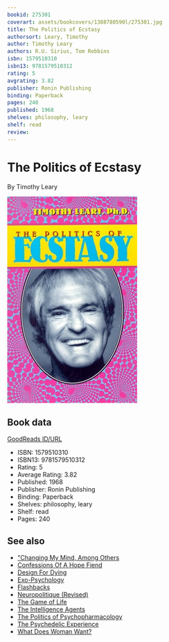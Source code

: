 ```yaml
---
bookid: 275301
coverart: assets/bookcovers/1388780590l/275301.jpg
title: The Politics of Ecstasy
authorsort: Leary, Timothy
author: Timothy Leary
authors: R.U. Sirius, Tom Robbins
isbn: 1579510310
isbn13: 9781579510312
rating: 5
avgrating: 3.82
publisher: Ronin Publishing
binding: Paperback
pages: 240
published: 1968
shelves: philosophy, leary
shelf: read
review: 
---
```


# The Politics of Ecstasy

By Timothy Leary

![](../../assets/bookcovers/1388780590l/275301.jpg)

## Book data

[GoodReads ID/URL](https://www.goodreads.com/book/show/275301)

- ISBN: 1579510310
- ISBN13: 9781579510312
- Rating: 5
- Average Rating: 3.82
- Published: 1968
- Publisher: Ronin Publishing
- Binding: Paperback
- Shelves: philosophy, leary
- Shelf: read
- Pages: 240


## See also

- ["Changing My Mind, Among Others](Changing_My_Mind__Among_Others-_Lifetime_Writings.md)
- [Confessions Of A Hope Fiend](Confessions_Of_A_Hope_Fiend.md)
- [Design For Dying](Design_For_Dying.md)
- [Exo-Psychology](Exo-Psychology-_A_Manual_on_the_Use_of_the_Human_Nervous_System_According_to_the_Instructions_of_the_Manufacturers.md)
- [Flashbacks](Flashbacks.md)
- [Neuropolitique (Revised)](Neuropolitique_Revised.md)
- [The Game of Life](The_Game_of_Life.md)
- [The Intelligence Agents](The_Intelligence_Agents.md)
- [The Politics of Psychopharmacology](The_Politics_of_Psychopharmacology.md)
- [The Psychedelic Experience](The_Psychedelic_Experience.md)
- [What Does Woman Want?](What_Does_Woman_Want.md)
